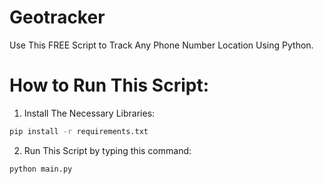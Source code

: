 # Geotracker
  Use This FREE Script to Track Any Phone Number Location Using Python.
  
# How to Run This Script:
 1. Install The Necessary Libraries: 
 ```bash
 pip install -r requirements.txt
 ```
 
 2. Run This Script by typing this command: 
 ```python
 python main.py
 ```
